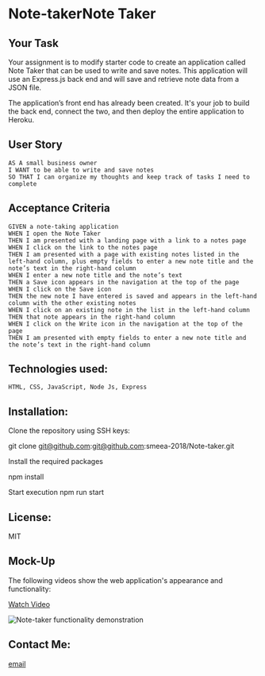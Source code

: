 # Note-takerNote Taker

## Your Task

Your assignment is to modify starter code to create an application called Note Taker that can be used to write and save notes. This application will use an Express.js back end and will save and retrieve note data from a JSON file.

The application’s front end has already been created. It's your job to build the back end, connect the two, and then deploy the entire application to Heroku.

## User Story

```
AS A small business owner
I WANT to be able to write and save notes
SO THAT I can organize my thoughts and keep track of tasks I need to complete
```

## Acceptance Criteria

```
GIVEN a note-taking application
WHEN I open the Note Taker
THEN I am presented with a landing page with a link to a notes page
WHEN I click on the link to the notes page
THEN I am presented with a page with existing notes listed in the left-hand column, plus empty fields to enter a new note title and the note’s text in the right-hand column
WHEN I enter a new note title and the note’s text
THEN a Save icon appears in the navigation at the top of the page
WHEN I click on the Save icon
THEN the new note I have entered is saved and appears in the left-hand column with the other existing notes
WHEN I click on an existing note in the list in the left-hand column
THEN that note appears in the right-hand column
WHEN I click on the Write icon in the navigation at the top of the page
THEN I am presented with empty fields to enter a new note title and the note’s text in the right-hand column
```

## Technologies used:

    HTML, CSS, JavaScript, Node Js, Express

## Installation:

Clone the repository using SSH keys:

git clone git@github.com:git@github.com:smeea-2018/Note-taker.git

Install the required packages

npm install

Start execution
npm run start

## License:

MIT

## Mock-Up

The following videos show the web application's appearance and functionality:

<a href = "https://drive.google.com/file/d/10z8nvMyQ6lkkVuz712B1N6FeJUk6iQ8I/view">Watch Video </a>

![Note-taker functionality demonstration](./note-taker.gif)

## Contact Me:

<a href = "mailto: smeeaa131@gmail.com"> email </a>
